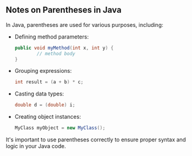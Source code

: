 ## Notes on Parentheses in Java

In Java, parentheses are used for various purposes, including:

- Defining method parameters: 
    ```java
    public void myMethod(int x, int y) {
            // method body
    }
    ```

- Grouping expressions:
    ```java
    int result = (a + b) * c;
    ```

- Casting data types:
    ```java
    double d = (double) i;
    ```

- Creating object instances:
    ```java
    MyClass myObject = new MyClass();
    ```

It's important to use parentheses correctly to ensure proper syntax and logic in your Java code.
